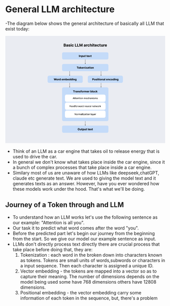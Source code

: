 # General LLM architecture
-The diagram below shows the general architecture of basically all LLM that exist today:

![Output examples](https://raw.githubusercontent.com/Cohegen/deepseek-from-scratch/main/deepseek_assets/Basic-LLM-architecture.webp)

- Think of an LLM as a car engine that takes oil to release energy that is used to drive the car.
- In general we don't know what takes place inside the car engine, since it a bunch of complex processes that take place inside a car engine.
- Similary most of us are unaware of how LLMs like deepseek,chatGPT, claude etc generate text. We are used to giving the model text and it generates texts as an answer. However, have you ever wondered how these models work under the hood. That's what we'll be doing.


## Journey of a Token through and LLM
- To understand how an LLM works let's use the following sentence as our example: "Attention is all you".
- Our task it to predict what word comes after the word "you".
- Before the predicted part let's begin our journey from the beginning from the start. So we give our model our example sentence as input.
- LLMs don't directly process text directly there are crucial process that take place before doing that, they are:
   1. Tokenization : each word in the broken down into characters known as tokens. Tokens are small units of words,subwords or characters in a input sequence. Then each character is assigned a unique ID.
   2. Vector embedding - the tokens are mapped into a vector so as to capture their meaning. The number of dimensions depends on the model being used some have 768 dimensions others have 12808 dimensions.
   3. Positional embedding - the vector embedding carry some information of each token in the sequence, but, there's a problem 







